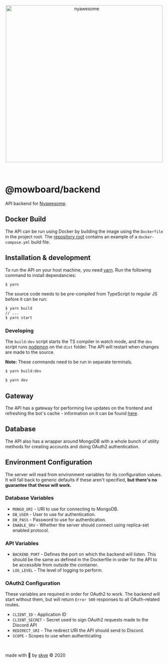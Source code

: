 <div align="center">
    <br />
    <p>
        <img src="https://i.imgur.com/ycGfMVr.png" width="500" alt="nyawesome" />
    </p>
    <br />
</div>

# @mowboard/backend

API backend for [Nyawesome](https://github.com/PiTheSnep/nyawesome).

## Docker Build

The API can be run using Docker by building the image using the `Dockerfile` in the project root. The [repository root](https://github.com/PiTheSnep/mowboard/blob/master/docker-compose.yml) contains an example of a `docker-compose.yml` build file.

## Installation & development

To run the API on your host machine, you need [yarn](https://yarnpkg.org). Run the following command to install dependancies:

```sh
$ yarn
```

The source code needs to be pre-compiled from TypeScript to regular JS before it can be run:

```sh
$ yarn build
// ...
$ yarn start
```

### Developing

The `build:dev` script starts the TS compiler in watch mode, and the `dev` script runs [nodemon](https://nodemon.io/) on the `dist` folder. The API will restart when changes are made to the source.

**Note:** These commands need to be run in separate terminals.

```sh
$ yarn build:dev
```

```sh
$ yarn dev
```

## Gateway

The API has a gateway for performing live updates on the frontend and refreshing the bot's cache - information on it can be found [here](https://github.com/PiTheSnep/mowboard/tree/master/packages/backend/src/gateway).

## Database

The API also has a wrapper around MongoDB with a whole bunch of utility methods for creating accounts and doing OAuth2 authentication.

## Environment Configuration

The server will read from environment variables for its configuration values. It will fall back to generic defaults if these aren't specified, **but there's no guarantee that these will work.**

### Database Variables

-   `MONGO_URI` - URI to use for connecting to MongoDB.
-   `DB_USER` - User to use for authentication.
-   `DB_PASS` - Password to use for authentication.
-   `ENABLE_SRV` - Whether the server should connect using replica-set enabled protocol.

### API Variables

-   `BACKEND_PORT` - Defines the port on which the backend will listen. This should be the same as defined in the Dockerfile in order for the API to be accessible from outside the container.
-   `LOG_LEVEL` - The level of logging to perform.

### OAuth2 Configuration

These variables are required in order for OAuth2 to work. The backend will start without them, but will return `Error 500` responses to all OAuth-related routes.

-   `CLIENT_ID` - Application ID
-   `CLIENT_SECRET` - Secret used to sign OAuth2 requests made to the Discord API
-   `REDIRECT_URI` - The redirect URI the API should send to Discord.
-   `SCOPE` - Scopes to use when authenticating

<br/>

made with 💜 by [skye](https://twitter.com/skyefoxie) &copy; 2020
